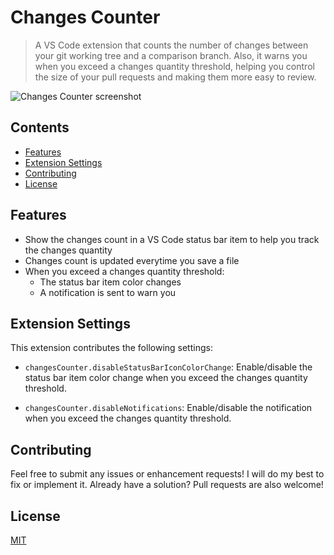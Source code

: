 # Changes Counter

> A VS Code extension that counts the number of changes between your git working tree and a comparison branch. Also, it warns you when you exceed a changes quantity threshold, helping you control the size of your pull requests and making them more easy to review.

![Changes Counter screenshot](https://i.imgur.com/NQHj04x.png)

## Contents

- [Features](#features)
- [Extension Settings](#extension-settings)
- [Contributing](#contributing)
- [License](#contributing)

## Features

- Show the changes count in a VS Code status bar item to help you track the changes quantity
- Changes count is updated everytime you save a file
- When you exceed a changes quantity threshold:
  - The status bar item color changes
  - A notification is sent to warn you

## Extension Settings

This extension contributes the following settings:

- `changesCounter.disableStatusBarIconColorChange`: Enable/disable the status bar item color change when you exceed the changes quantity threshold.

- `changesCounter.disableNotifications`: Enable/disable the notification when you exceed the changes quantity threshold.

## Contributing

Feel free to submit any issues or enhancement requests! I will do my best to fix or implement it. Already have a solution? Pull requests are also welcome!

## License

[MIT](https://choosealicense.com/licenses/mit/)
